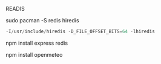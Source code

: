 READIS

sudo pacman -S redis hiredis
   
```c
-I/usr/include/hiredis -D_FILE_OFFSET_BITS=64 -lhiredis
```

npm install express redis

npm install openmeteo
